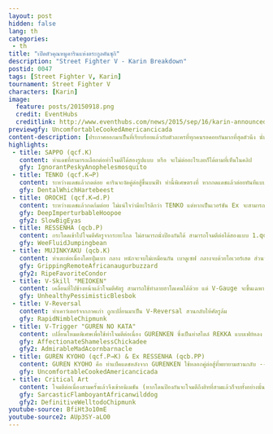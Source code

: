 ```yaml
---
layout: post
hidden: false
lang: th
categories:
 - th
title: "เปิดตัวคุณหนูคารินแห่งตระกูลคันซุกิ"
description: "Street Fighter V - Karin Breakdown"
postid: 0047
tags: [Street Fighter V, Karin]
tournament: Street Fighter V
characters: [Karin]
image:
  feature: posts/20150918.png
  credit: EventHubs
  creditlink: http://www.eventhubs.com/news/2015/sep/16/karin-announced-street-fighter-5/
previewgfy: UncomfortableCookedAmericancicada
content-description: [ประกาศออกมาเป็นที่เรียบร้อยแล้วกับตัวละครที่ทุกคนรอคอยกันมากที่สุดตัวนึง นั่นคือ คาริน คันซุกิ จาก Street Fighter Zero 3 นั่นเอง โดยการกลับมาคราวนี้ท่าต่างๆของเธอค่อนค้างเปลี่ยนไปอย่างมาก โชคดีที่มี Movelist รวมถึงตัวอย่างการเล่นออกมาแล้วพอสมควร แม้จะยังไม่ได้เห็นการเล่นเทพๆเท่าไร แต่ในวันนี้จะมาวิเคราะห์ท่ามากมายที่คารินมีกันครับ]
highlights:
 - title: SAPPO (qcf.K)
   content: ท่าแดชที่สามารถเลือกต่อท่าโจมตีได้สองรูปแบบ หรือ จะไม่ต่ออะไรเลยก็ได้ตามที่เห็นในคลิป
   gfy: IgnorantPeskyAnophelesmosquito
 - title: TENKO (qcf.K→P)
   content: ระหว่างแดชแล้วกดต่อย คารินจะงัดคู่ต่อสู้ขึ้นบนฟ้า ท่านี้พิเศษตรงที่ หากกดแดชแล้วต่อยทันทีแบบในคลิป จะสามารถโจมตีต่อได้อีกทีขณะที่คู่ต่อสู้หมุนตัวอยู่กลางอากาศ แต่ถ้าแดชออกไปแล้วจะต่อคอมโบไม่ได้ นั่นคือ หากอยากต่อคอมโบต้องกดเตะแล้วต่อยอย่างรวดเร็วนั่นเอง
   gfy: DentalWhichHartebeest
 - title: OROCHI (qcf.K→d.P)
   content: ระหว่างแดชแล้วกดก้มต่อย ไม่แน่ใจว่ามีอะไรดีกว่า TENKO แต่หากเป็นเวอร์ชัน Ex จะสามารถทำคอมโบต่อได้ด้วย
   gfy: DeepImperturbableHoopoe
   gfy2: SlowBigEyas
 - title: RESSENHA (qcb.P)
   content: กระโดดเข้าไปโจมตีศัตรูจากระยะไกล ไม่สามารถนั่งป้องกันได้ สามารถโจมตีต่อได้สองแบบ 1.qcb.P→d.K ต่อด้วยท่าสไลด์แบบในคลิป - 2.qcb.P→u.K ต่อด้วยการท่ากระโดดเข้าไปจับทุ่ม -- ท่านี้หากกะระยะไม่ดีอาจกระโดดข้ามหัวศัตรูได้ ดังนั้นต้องดูระยะและเลือกปุ่มโจมตีให้ดี
   gfy: WeeFluidJumpingbean
 - title: MUJINKYAKU (qcb.K)
   content: ท่าเตะต่อเนื่องโดยปุ่มเบา กลาง หนักจะจบไม่เหมือนกัน เบาดูเซฟ กลางจบด้วยโอเวอร์เฮด ส่วนหนักน่าจะเอาไว้ใช้ต่อคอมโบ ส่วนเวอร์ชัน Ex หน้าตาคล้ายท่าหมุนตัวเตะของรูฟัส
   gfy: GrippingRemoteAfricanaugurbuzzard
   gfy2: RipeFavoriteCondor
 - title: V-Skill "MEIOKEN"
   content: เคลื่อนที่ไปข้างหน้าแล้วโจมตีศัตรู สามารถใช้ทำลายฮาโดเคนได้ด้วย แต่ V-Gauge จะขึ้นเฉพาะตอนที่โดนตัวคู่ต่อสู้เท่านั้น หากกด MP+MK ข้างเหมือนว่าท่าโจมตีจะออกมาช้าลง แต่จะเซฟขึ้น
   gfy: UnhealthyPessimisticBlesbok
 - title: V-Reversal
   content: ท่าเคาว์เตอร์จากภาคเก่า ถูกเปลี่ยนมาเป็น V-Reversal สวนกลับให้ศัตรูล้ม
   gfy: RapidNimbleChipmunk
 - title: V-Trigger "GUREN NO KATA"
   content: เปลี่ยนโหมดพิเศษเพื่อใช้ท่าโจมตีต่อเนื่อง GURENKEN ซึ่งเป็นท่าสไตล์ REKKA แบบเฟย์หลง แต่สามารถพลิกแพลงโจมตีด้านหน้า ด้านหลัง ด้านล่างหรือจับทุ่มได้ หากใช้ดีๆน่าจะช่วยให้พลิกเกมได้ไม่ยากเลยทีเดียว
   gfy: AffectionateShamelessChickadee
   gfy2: AdmirableMadAcornbarnacle
 - title: GUREN KYOHO (qcf.P→K) & Ex RESSENHA (qcb.PP)
   content: GUREN KYOHO คือ ท่าแบ็คแดชหลังจาก GURENKEN ใช้หลอกคู่ต่อสู้ที่พยายามสวนกลับ -- ส่วน Ex RESSENHA นอกจากนำมาต่อคอมโบแล้ว น่าจะเป็นท่าสไตล์โชริวเคนท่าเดียวที่คารินมี
   gfy: UncomfortableCookedAmericancicada
 - title: Critical Art
   content: โจมตีต่อเนื่องสามครั้งแล้วจึงเข้าอนิเมชัน (หากโดนป้องกันจะโจมตีถึงฮิทที่สามแล้วก็จบทั้งอย่างนั้น) นอกจะนำมาต่อคอมโบ GURENKEN แล้ว สามารถใช้ขณะที่คู่ต่อสู้ลอยอยู่กลางอากาศได้ด้วย เช่น หลังจาก Crush Counter หรือ TENKO
   gfy: SarcasticFlamboyantAfricanwilddog
   gfy2: DefinitiveWelltodoChipmunk
youtube-source: BfiHt3o10mE
youtube-source2: AUp3SY-aLO0
---
```


